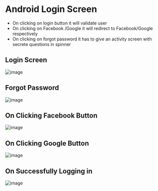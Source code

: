 # Android Login Screen
* On clicking  on login button it will validate user
* On clicking on Facebook /Google it will redirect to Facebook/Google respectively
* On clicking on forgot password it has to give an activity screen with secrete questions in spinner
 
 ## Login Screen
 ![image](https://user-images.githubusercontent.com/86145099/226674649-c1568028-d68b-4845-864e-35575036a588.png)

## Forgot Password
![image](https://user-images.githubusercontent.com/86145099/226675559-4cb25989-4377-4add-ba9c-f6dcb2bfe1b3.png)

## On Clicking Facebook Button
![image](https://user-images.githubusercontent.com/86145099/226676264-5420b84f-ab96-4b5e-b40c-aab575d0c78d.png)

## On Clicking Google Button
![image](https://user-images.githubusercontent.com/86145099/226676595-947021c2-7d92-450e-8d8f-686288bd57d3.png)

## On Successfully Logging in
![image](https://user-images.githubusercontent.com/86145099/226676833-ea9b831d-0a0a-4b32-b65b-43dff2a195b8.png)
